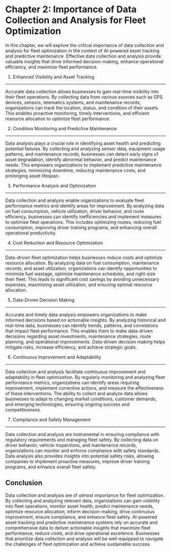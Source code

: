 Chapter 2: Importance of Data Collection and Analysis for Fleet Optimization
============================================================================

In this chapter, we will explore the critical importance of data collection and analysis for fleet optimization in the context of AI-powered asset tracking and predictive maintenance. Effective data collection and analysis provide valuable insights that drive informed decision-making, enhance operational efficiency, and maximize fleet performance.

1. Enhanced Visibility and Asset Tracking
-----------------------------------------

Accurate data collection allows businesses to gain real-time visibility into their fleet operations. By collecting data from various sources such as GPS devices, sensors, telematics systems, and maintenance records, organizations can track the location, status, and condition of their assets. This enables proactive monitoring, timely interventions, and efficient resource allocation to optimize fleet performance.

2. Condition Monitoring and Predictive Maintenance
--------------------------------------------------

Data analysis plays a crucial role in identifying asset health and predicting potential failures. By collecting and analyzing sensor data, equipment usage patterns, and maintenance records, businesses can detect early signs of asset degradation, identify abnormal behavior, and predict maintenance needs. This empowers organizations to implement predictive maintenance strategies, minimizing downtime, reducing maintenance costs, and prolonging asset lifespan.

3. Performance Analysis and Optimization
----------------------------------------

Data collection and analysis enable organizations to evaluate fleet performance metrics and identify areas for improvement. By analyzing data on fuel consumption, vehicle utilization, driver behavior, and route efficiency, businesses can identify inefficiencies and implement measures to optimize fleet operations. This includes optimizing routes, reducing fuel consumption, improving driver training programs, and enhancing overall operational productivity.

4. Cost Reduction and Resource Optimization
-------------------------------------------

Data-driven fleet optimization helps businesses reduce costs and optimize resource allocation. By analyzing data on fuel consumption, maintenance records, and asset utilization, organizations can identify opportunities to minimize fuel wastage, optimize maintenance schedules, and right-size their fleet. This leads to significant cost savings by avoiding unnecessary expenses, maximizing asset utilization, and ensuring optimal resource allocation.

5. Data-Driven Decision Making
------------------------------

Accurate and timely data analysis empowers organizations to make informed decisions based on actionable insights. By analyzing historical and real-time data, businesses can identify trends, patterns, and correlations that impact fleet performance. This enables them to make data-driven decisions regarding asset investments, maintenance strategies, route planning, and operational improvements. Data-driven decision making helps mitigate risks, increase efficiency, and achieve strategic goals.

6. Continuous Improvement and Adaptability
------------------------------------------

Data collection and analysis facilitate continuous improvement and adaptability in fleet optimization. By regularly monitoring and analyzing fleet performance metrics, organizations can identify areas requiring improvement, implement corrective actions, and measure the effectiveness of these interventions. The ability to collect and analyze data allows businesses to adapt to changing market conditions, customer demands, and emerging technologies, ensuring ongoing success and competitiveness.

7. Compliance and Safety Management
-----------------------------------

Data collection and analysis are instrumental in ensuring compliance with regulatory requirements and managing fleet safety. By collecting data on driver behavior, vehicle inspections, and maintenance records, organizations can monitor and enforce compliance with safety standards. Data analysis also provides insights into potential safety risks, allowing companies to implement proactive measures, improve driver training programs, and enhance overall fleet safety.

Conclusion
----------

Data collection and analysis are of utmost importance for fleet optimization. By collecting and analyzing relevant data, organizations can gain visibility into fleet operations, monitor asset health, predict maintenance needs, optimize resource allocation, inform decision-making, drive continuous improvement, ensure compliance, and enhance fleet safety. AI-powered asset tracking and predictive maintenance systems rely on accurate and comprehensive data to deliver actionable insights that maximize fleet performance, reduce costs, and drive operational excellence. Businesses that prioritize data collection and analysis will be well-equipped to navigate the challenges of fleet optimization and achieve sustainable success.
